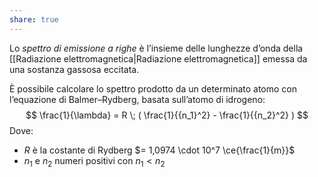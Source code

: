 ```yaml
---
share: true
---
```

Lo *spettro di emissione a righe* è l’insieme delle lunghezze d’onda della [[Radiazione elettromagnetica|Radiazione elettromagnetica]] emessa da una sostanza gassosa eccitata.

È possibile calcolare lo spettro prodotto da un determinato atomo con l’equazione di Balmer–Rydberg, basata sull’atomo di idrogeno:
$$ \frac{1}{\lambda} = R \; ( \frac{1}{{n_1}^2} - \frac{1}{{n_2}^2} ) $$
Dove:
- $R$ è la costante di Rydberg $= 1,0974 \cdot 10^7 \ce{\frac{1}{m}}$
- $n_1$ e $n_2$ numeri positivi con $n_1 < n_2$